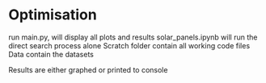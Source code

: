 # Optimisation
run main.py, will display all plots and results
solar_panels.ipynb will run the direct search process alone
Scratch folder contain all working code files
Data contain the datasets

Results are either graphed or printed to console